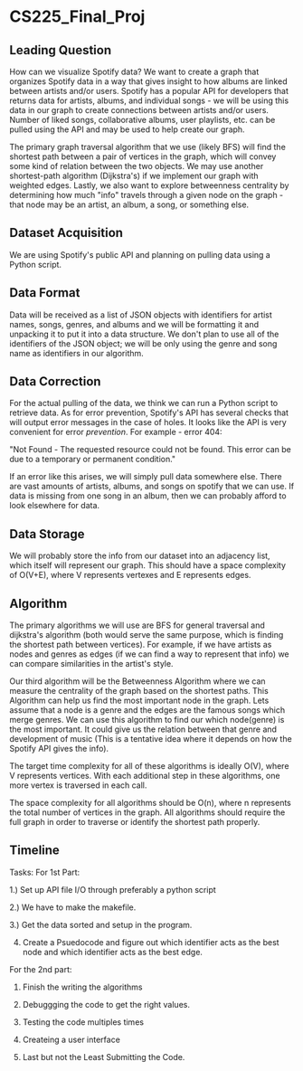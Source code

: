 # CS225_Final_Proj
## Leading Question 
How can we visualize Spotify data? We want to create a graph that organizes Spotify data in a way that gives insight to how albums are linked between artists and/or users. Spotify has a popular API for developers that returns data for artists, albums, and individual songs - we will be using this data in our graph to create connections between artists and/or users. Number of liked songs, collaborative albums, user playlists, etc. can be pulled using the API and may be used to help create our graph. 

The primary graph traversal algorithm that we use (likely BFS) will find the shortest path between a pair of vertices in the graph, which will convey some kind of relation between the two objects. We may use another shortest-path algorithm (Dijkstra's) if we implement our graph with weighted edges. Lastly, we also want to explore betweenness centrality by determining how much "info" travels through a given node on the graph - that node may be an artist, an album, a song, or something else. 
## Dataset Acquisition
We are using Spotify's public API and planning on pulling data using a Python script. 
## Data Format
Data will be received as a list of JSON objects with identifiers for artist names, songs, genres, and albums and we will be formatting it and unpacking it to put it into a data structure. We don't plan to use all of the identifiers of the JSON object; we will be only using the genre and song name as identifiers in our algorithm. 
## Data Correction
For the actual pulling of the data, we think we can run a Python script to retrieve data. As for error prevention, Spotify's API has several checks that will output error messages in the case of holes. It looks like the API is very convenient for error *prevention*. For example - error 404:

"Not Found - The requested resource could not be found. This error can be due to a temporary or permanent condition."

If an error like this arises, we will simply pull data somewhere else. There are vast amounts of artists, albums, and songs on spotify that we can use. If data is missing from one song in an album, then we can probably afford to look elsewhere for data.
## Data Storage
We will probably store the info from our dataset into an adjacency list, which itself will represent our graph. This should have a space complexity of O(V+E), where V represents vertexes and E represents edges.
## Algorithm 
The primary algorithms we will use are BFS for general traversal and dijkstra's algorithm (both would serve the same purpose, which is finding the shortest path between vertices). For example, if we have artists as nodes and genres as edges (if we can find a way to represent that info) we can compare similarities in the artist's style. 

Our third algorithm will be the Betweenness Algorithm where we can measure the centrality of the graph based on the shortest paths. This Algorithm can help us find the most important node in the graph. Lets assume that a node is a genre and the edges are the famous songs which merge genres. We can use this algorithm to find our which node(genre) is the most important. It could give us the relation between that genre and development of music (This is a tentative idea where it depends on how the Spotify API gives the info).

The target time complexity for all of these algorithms is ideally O(V), where V represents vertices. With each additional step in these algorithms, one more vertex is traversed in each call. 

The space complexity for all algorithms should be O(n), where n represents the total number of vertices in the graph. All algorithms should require the full graph in order to traverse or identify the shortest path properly.
## Timeline
Tasks:
For 1st Part:

1.) Set up API file I/O through preferably a python script

2.) We have to make the makefile.

3.) Get the data sorted and setup in the program.

4) Create a Psuedocode and figure out which identifier acts as the best node and which identifier acts as the best edge.

For the 2nd part:

1) Finish the writing the algorithms

2) Debuggging the code to get the right values.

3) Testing the code multiples times

4) Createing a user interface

5) Last but not the Least Submitting the Code.
